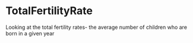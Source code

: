 # TotalFertilityRate
Looking at the total fertility rates- the average number of children who are born in a given year
